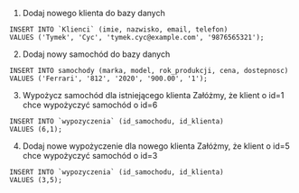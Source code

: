 1. Dodaj nowego klienta do bazy danych
```
INSERT INTO `Klienci` (imie, nazwisko, email, telefon)
VALUES ('Tymek', 'Cyc', 'tymek.cyc@example.com', '9876565321');
```
    
2. Dodaj nowy samochód do bazy danych
```
INSERT INTO samochody (marka, model, rok_produkcji, cena, dostepnosc)
VALUES ('Ferrari', '812', '2020', '900.00', '1');
```
    
3. Wypożycz samochód dla istniejącego klienta
   Załóżmy, że klient o id=1 chce wypożyczyć samochód o id=6
```
INSERT INTO `wypozyczenia` (id_samochodu, id_klienta)
VALUES (6,1);
```
    
4. Dodaj nowe wypożyczenie dla nowego klienta
    Załóżmy, że klient o id=5 chce wypożyczyć samochód o id=3
```
INSERT INTO `wypozyczenia` (id_samochodu, id_klienta)
VALUES (3,5);
```
    
